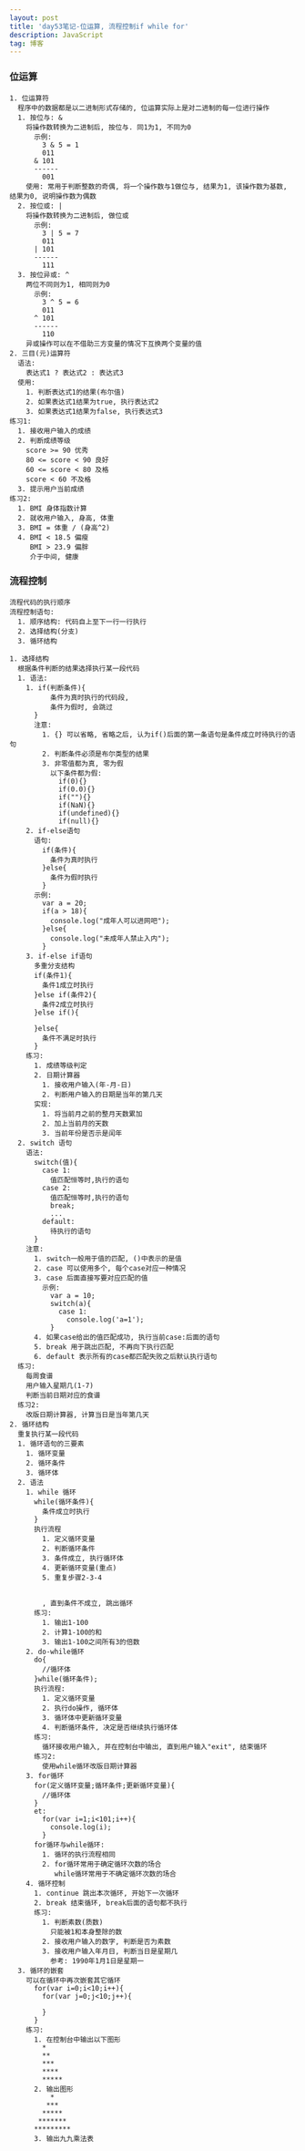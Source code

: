 ```yaml
---
layout: post
title: 'day53笔记-位运算, 流程控制if while for'
description: JavaScript
tag: 博客
---      
```

### 位运算
    1. 位运算符
      程序中的数据都是以二进制形式存储的, 位运算实际上是对二进制的每一位进行操作
      1. 按位与: &
        将操作数转换为二进制后, 按位与. 同1为1, 不同为0
          示例:
            3 & 5 = 1
            011
          & 101
          ------
            001
        使用: 常用于判断整数的奇偶, 将一个操作数与1做位与, 结果为1, 该操作数为基数, 结果为0, 说明操作数为偶数
      2. 按位或: |
        将操作数转换为二进制后, 做位或
          示例:
            3 | 5 = 7
            011
          | 101
          ------
            111
      3. 按位异或: ^
        两位不同则为1, 相同则为0
          示例:
            3 ^ 5 = 6
            011
          ^ 101
          ------
            110
        异或操作可以在不借助三方变量的情况下互换两个变量的值
    2. 三目(元)运算符
      语法:
        表达式1 ? 表达式2 : 表达式3
      使用:
        1. 判断表达式1的结果(布尔值)
        2. 如果表达式1结果为true, 执行表达式2
        3. 如果表达式1结果为false, 执行表达式3
    练习1:
      1. 接收用户输入的成绩
      2. 判断成绩等级
        score >= 90 优秀
        80 <= score < 90 良好
        60 <= score < 80 及格
        score < 60 不及格
      3. 提示用户当前成绩
    练习2:
      1. BMI 身体指数计算
      2. 就收用户输入, 身高, 体重
      3. BMI = 体重 / (身高^2)
      4. BMI < 18.5 偏瘦
         BMI > 23.9 偏胖
         介于中间, 健康

### 流程控制
    流程代码的执行顺序
    流程控制语句:
      1. 顺序结构: 代码自上至下一行一行执行
      2. 选择结构(分支)
      3. 循环结构

    1. 选择结构
      根据条件判断的结果选择执行某一段代码
      1. 语法:
        1. if(判断条件){
              条件为真时执行的代码段,
              条件为假时, 会跳过
          }
          注意:
            1. {} 可以省略, 省略之后, 认为if()后面的第一条语句是条件成立时待执行的语句
            2. 判断条件必须是布尔类型的结果
            3. 非零值都为真, 零为假
              以下条件都为假:
                if(0){}
                if(0.0){}
                if(""){}
                if(NaN){}
                if(undefined){}
                if(null){}
        2. if-else语句
          语句:
            if(条件){
              条件为真时执行
            }else{
              条件为假时执行
            }
          示例:
            var a = 20;
            if(a > 18){
              console.log("成年人可以进网吧");
            }else{
              console.log("未成年人禁止入内");
            }
        3. if-else if语句
          多重分支结构
          if(条件1){
            条件1成立时执行
          }else if(条件2){
            条件2成立时执行
          }else if(){

          }else{
            条件不满足时执行
          }
        练习:
          1. 成绩等级判定
          2. 日期计算器
            1. 接收用户输入(年-月-日)
            2. 判断用户输入的日期是当年的第几天
          实现:
            1. 将当前月之前的整月天数累加
            2. 加上当前月的天数
            3. 当前年份是否示是闰年
      2. switch 语句
        语法:
          switch(值){
            case 1:
              值匹配恒等时,执行的语句
            case 2:
              值匹配恒等时,执行的语句
              break;
              ...
            default:
              待执行的语句
          }
        注意:
          1. switch一般用于值的匹配, ()中表示的是值
          2. case 可以使用多个, 每个case对应一种情况
          3. case 后面直接写要对应匹配的值
            示例:
              var a = 10;
              switch(a){
                case 1:
                  console.log('a=1');
              }
          4. 如果case给出的值匹配成功, 执行当前case:后面的语句
          5. break 用于跳出匹配, 不再向下执行匹配
          6. default 表示所有的case都匹配失败之后默认执行语句
      练习:
        每周食谱
        用户输入星期几(1-7)
        判断当前日期对应的食谱
      练习2:
        改版日期计算器, 计算当日是当年第几天
    2. 循环结构
      重复执行某一段代码
      1. 循环语句的三要素
        1. 循环变量
        2. 循环条件
        3. 循环体
      2. 语法
        1. while 循环
          while(循环条件){
            条件成立时执行
          }
          执行流程
            1. 定义循环变量
            2. 判断循环条件
            3. 条件成立, 执行循环体
            4. 更新循环变量(重点)
            5. 重复步骤2-3-4


            , 直到条件不成立, 跳出循环
          练习:
            1. 输出1-100
            2. 计算1-100的和
            3. 输出1-100之间所有3的倍数
        2. do-while循环
          do{
            //循环体
          }while(循环条件);
          执行流程:
            1. 定义循环变量
            2. 执行do操作, 循环体
            3. 循环体中更新循环变量
            4. 判断循环条件, 决定是否继续执行循环体
          练习:
            循环接收用户输入, 并在控制台中输出, 直到用户输入"exit", 结束循环
          练习2:
            使用while循环改版日期计算器
        3. for循环
          for(定义循环变量;循环条件;更新循环变量){
            //循环体
          }
          et:
            for(var i=1;i<101;i++){
              console.log(i);
            }
          for循环与while循环:
            1. 循环的执行流程相同
            2. for循环常用于确定循环次数的场合
               while循环常用于不确定循环次数的场合
        4. 循环控制
          1. continue 跳出本次循环, 开始下一次循环
          2. break 结束循环, break后面的语句都不执行
          练习:
            1. 判断素数(质数)
              只能被1和本身整除的数
            2. 接收用户输入的数字, 判断是否为素数
            3. 接收用户输入年月日, 判断当日是星期几
              参考: 1990年1月1日是星期一
      3. 循环的嵌套
        可以在循环中再次嵌套其它循环
          for(var i=0;i<10;i++){
            for(var j=0;j<10;j++){

            }
          }
        练习:
          1. 在控制台中输出以下图形
            *
            **
            ***
            ****
            *****
          2. 输出图形
              *
             ***
            *****
           *******
          *********
          3. 输出九九乘法表
